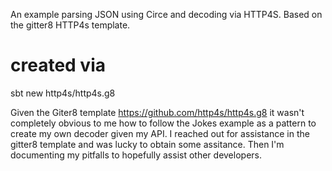 An example parsing JSON using Circe and decoding via HTTP4S. Based on the gitter8 HTTP4s template.

# created via
sbt new http4s/http4s.g8

Given the Giter8 template https://github.com/http4s/http4s.g8 it wasn't completely obvious to me how to follow the Jokes example as a pattern to create my own decoder given my API. I reached out for assistance in the gitter8 template and was lucky to obtain some assitance. Then I'm documenting my pitfalls to hopefully assist other developers.


